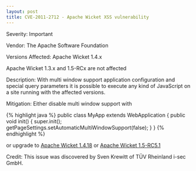 ```yaml
---
layout: post
title: CVE-2011-2712 - Apache Wicket XSS vulnerability
---
```


Severity: Important

Vendor:
The Apache Software Foundation

Versions Affected:
Apache Wicket 1.4.x

Apache Wicket 1.3.x and 1.5-RCx are not affected

Description:
With multi window support application configuration and special query parameters it is possible to execute any kind of JavaScript on a site running with the affected versions.

Mitigation:
Either disable multi window support with

{% highlight java %}
public class MyApp extends WebApplication { 
    public void init() {
        super.init();
        getPageSettings.setAutomaticMultiWindowSupport(false);
    }
}
{% endhighlight %}

or upgrade to [Apache Wicket 1.4.18](http://wicket.apache.org/news/2011/08/09/wicket-1.4.18-released.html) or
[Apache Wicket 1.5-RC5.1](http://wicket.apache.org/news/2011/06/25/wicket-1.5-RC5.1-released.html)

Credit:
This issue was discovered by ﻿Sven Krewitt of TÜV Rheinland i-sec GmbH.
